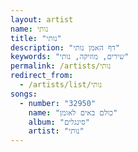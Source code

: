 ```yaml
---
layout: artist
name: נותי
title: "נותי"
description: "דף האמן נותי"
keywords: "שירים, מוזיקה, נותי"
permalink: /artists/נותי
redirect_from:
  - /artists/list/נותי
songs:
  - number: "32950"
    name: "כולם באים לאומן"
    album: "סינגלים"
    artist: "נותי"
---
```

